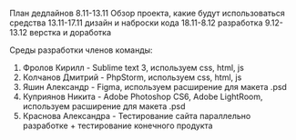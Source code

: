 
План дедлайнов
8.11-13.11 Обзор проекта, какие будут использоваться средства
13.11-17.11 дизайн и наброски кода
18.11-8.12 разработка
9.12-13.12 верстка и доработка

Среды разработки членов команды:
1. Фролов Кирилл - Sublime text 3, используем css, html, js
2. Колчанов Дмитрий - PhpStorm, используем css, html, js
3. Яшин Александр - Figma, используем расширение для макета .psd
4. Куприянов Никита - Adobe Photoshop CS6, Adobe LightRoom, используем расширение для макета .psd
5. Краснова Александра - Тестирование сайта параллельно разработке + тестирование конечного продукта
